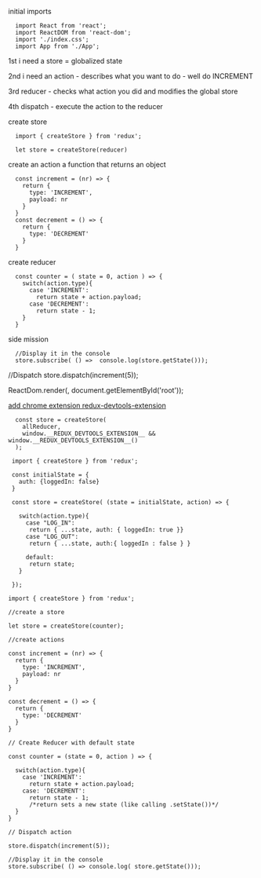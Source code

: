 

initial imports
```
  import React from 'react';
  import ReactDOM from 'react-dom';
  import './index.css';
  import App from './App';
```

1st i need a store = globalized state

2nd i need an action - describes what you want to do - well do INCREMENT

3rd reducer - checks what action you did and modifies the global store

4th dispatch - execute the action to the reducer

create store
```
  import { createStore } from 'redux';

  let store = createStore(reducer)
```

create an action
a function that returns an object
```
  const increment = (nr) => {
    return {
      type: 'INCREMENT',
      payload: nr
    }
  }
  const decrement = () => {
    return {
      type: 'DECREMENT'
    }
  }
```

create reducer
```
  const counter = ( state = 0, action ) => {
    switch(action.type){
      case 'INCREMENT':
        return state + action.payload;
      case 'DECREMENT':
        return state - 1;
    }
  }
```

side mission
```
  //Display it in the console
  store.subscribe( () =>  console.log(store.getState()));
```

//Dispatch
store.dispatch(increment(5));


ReactDom.render(<App />, document.getElementById('root'));


[add chrome extension redux-devtools-extension](https://www.npmjs.com/package/redux-devtools-extension)   

```
  const store = createStore(
    allReducer,
    window.__REDUX_DEVTOOLS_EXTENSION__ && window.__REDUX_DEVTOOLS_EXTENSION__()
  );
```

[]()   
```
 import { createStore } from 'redux';

 const initialState = {
   auth: {loggedIn: false}
 }

 const store = createStore( (state = initialState, action) => {

   switch(action.type){
     case "LOG_IN":
      return { ...state, auth: { loggedIn: true }}
     case "LOG_OUT":
      return { ...state, auth:{ loggedIn : false } }

     default:
      return state;
   }

 });
```

```
import { createStore } from 'redux';

//create a store

let store = createStore(counter);

//create actions

const increment = (nr) => {
  return {
    type: 'INCREMENT',
    payload: nr
  }
}

const decrement = () => {
  return {
    type: 'DECREMENT'
  }
}

// Create Reducer with default state

const counter = (state = 0, action ) => {

  switch(action.type){
    case 'INCREMENT':
      return state + action.payload;
    case: 'DECREMENT':
      return state - 1;
      /*return sets a new state (like calling .setState())*/
  }
}

// Dispatch action

store.dispatch(increment(5));

//Display it in the console
store.subscribe( () => console.log( store.getState()));


```
